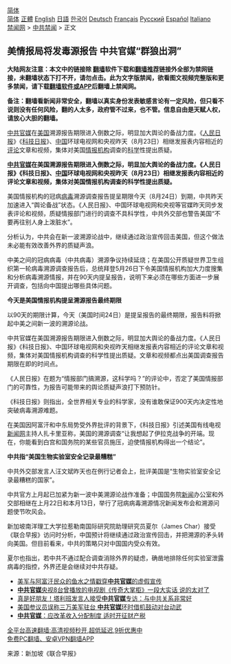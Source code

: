  <!-- 面包屑导航 --> <div class="breadcrumb"><!-- GTranslate: https://gtranslate.io/ -->  <div class="switcher notranslate">  <div class="selected">  <a href="#" onclick="return false;"> 简体</a>  </div>  <div class="option">  <a href="https://www.bannedbook.org" onclick="doGTranslate('zh-CN|zh-CN');jQuery('div.switcher div.selected a').html(jQuery(this).html());return false;" title="简体中文" class="nturl selected"> 简体</a>  <a href="https://www.bannedbook.org/zh-tw/" onclick="doGTranslate('zh-CN|zh-TW');jQuery('div.switcher div.selected a').html(jQuery(this).html());return false;" title="繁體中文" class="nturl"> 正體</a>  <a href="https://www.bannedbook.org/en/" onclick="doGTranslate('zh-CN|en');jQuery('div.switcher div.selected a').html(jQuery(this).html());return false;" title="English" class="nturl"> English</a>  <a href="https://www.bannedbook.org/ja/" onclick="doGTranslate('zh-CN|ja');jQuery('div.switcher div.selected a').html(jQuery(this).html());return false;" title="日本語" class="nturl"> 日語</a>  <a href="https://www.bannedbook.org/ko/" onclick="doGTranslate('zh-CN|ko');jQuery('div.switcher div.selected a').html(jQuery(this).html());return false;" title="한국어" class="nturl"> 한국어</a>  <a href="https://www.bannedbook.org/de/" onclick="doGTranslate('zh-CN|de');jQuery('div.switcher div.selected a').html(jQuery(this).html());return false;" title="Deutsch" class="nturl"> Deutsch</a>  <a href="https://www.bannedbook.org/fr/" onclick="doGTranslate('zh-CN|fr');jQuery('div.switcher div.selected a').html(jQuery(this).html());return false;" title="Français" class="nturl"> Français</a>  <a href="https://www.bannedbook.org/ru/" onclick="doGTranslate('zh-CN|ru');jQuery('div.switcher div.selected a').html(jQuery(this).html());return false;" title="Русский" class="nturl"> Русский</a>  <a href="https://www.bannedbook.org/es/" onclick="doGTranslate('zh-CN|es');jQuery('div.switcher div.selected a').html(jQuery(this).html());return false;" title="Español" class="nturl"> Español</a>  <a href="https://www.bannedbook.org/it/" onclick="doGTranslate('zh-CN|it');jQuery('div.switcher div.selected a').html(jQuery(this).html());return false;" title="Italiano" class="nturl"> Italiano</a>  </div>  </div>      <div class='breadcrumb-sub'><!-- Breadcrumb NavXT 6.3.0 --> <a href="https://www.bannedbook.org/" class="home">禁闻网</a> &gt; <a href="https://www.bannedbook.org/bnews/cbnews/" class="category">中共禁闻</a> &gt; 正文</div></div><h2>美情报局将发毒源报告 中共官媒“群狼出洞”</h2> <p class="notice"><b>大陆网友注意：本文中的链接除 <a href="https://github.com/bannedbook/fanqiang" >翻墙</a>软件下载和<a href="https://github.com/killgcd/justmysocks/blob/master/README.md">翻墙推荐</a>链接外全部为禁网链接，未翻墙状态下打不开，请勿点击。此为文字版禁闻，欲看图文视频完整版和更多禁闻，请下载<a href="https://github.com/bannedbook/fanqiang">翻墙软件或APP</a>后翻墙上禁闻网。</p><p>备注：翻墙看新闻非常安全，翻墙以真实身份发表敏感言论有一定风险，但只看不说则没有任何风险，翻的人太多，政府管不过来，也不管。信息自由是天赋人权，请放心大胆的翻墙。</b></p>  <div class="entry"> <p id="summary"><a href="https://www.bannedbook.org/bnews/tag/%e4%b8%ad%e5%85%b1/" class="st_tag internal_tag" rel="tag" title="标签 中共 下的日志">中共</a><a href="https://www.bannedbook.org/bnews/tag/%E5%AE%98%E5%AA%92/" class="st_tag internal_tag" rel="tag" title="标签 官媒 下的日志">官媒</a>在<a href="https://www.bannedbook.org/bnews/tag/%e7%be%8e%e5%9b%bd/" class="st_tag internal_tag" rel="tag" title="标签 美国 下的日志">美国</a>溯源报告期限进入倒数之际，明显加大舆论的备战力度。《<span class='wp_keywordlink'><a href="https://www.bannedbook.org/forum2/topic109.html" title="透视人民日报" target="_blank">人民日报</a></span>》《<a href="https://www.bannedbook.org/bnews/tag/%E7%A7%91%E6%8A%80%E6%97%A5%E6%8A%A5/" class="st_tag internal_tag" rel="tag" title="标签 科技日报 下的日志">科技日报</a>》、<span class='wp_keywordlink_affiliate'><a href="https://www.bannedbook.org/" title="中国" target="_blank">中国</a></span>环球电视网和央视昨天（8月23日）相继发报表内容相近的<span class='wp_keywordlink_affiliate'><a href="https://www.bannedbook.org/bnews/comments/" title="新闻评论" target="_blank">评论</a></span>文章和视频，集体对美国<a href="https://www.bannedbook.org/bnews/tag/%E6%83%85%E6%8A%A5%E6%9C%BA%E6%9E%84/" class="st_tag internal_tag" rel="tag" title="标签 情报机构 下的日志">情报机构</a>调查的<span class='wp_keywordlink'><a href="https://www.bannedbook.org/forum11/topic309.html" title="禁片：“科学”的棍子" target="_blank">科学</a></span>性提出质疑。</p> <p id="conimg"><strong><a href="https://www.bannedbook.org/bnews/tag/%e4%b8%ad%e5%85%b1%e5%ae%98%e5%aa%92/" class="st_tag internal_tag" rel="tag" title="标签 中共官媒 下的日志">中共官媒</a>在美国溯源报告期限进入倒数之际，明显加大舆论的备战力度。《人民日报》《科技日报》、<a href="https://www.bannedbook.org/bnews/tag/%E4%B8%AD%E5%9B%BD/" class="st_tag internal_tag" rel="tag" title="标签 中国 下的日志">中国</a>环球电视网和央视昨天（8月23日）相继发报表内容相近的评论文章和视频，集体对美国情报机构调查的科学性提出质疑。</strong></p> <p>美国情报机构的冠病<a href="https://www.bannedbook.org/bnews/tag/%e7%97%85%e6%af%92/" class="st_tag internal_tag" rel="tag" title="标签 病毒 下的日志">病毒</a>溯源调查报告提呈期限今天（8月24日）到期，中共昨天加速进入“舆论备战”状态。《人民日报》、中国环球电视网和央视等官媒昨天同步发表评论和视频，质疑情报部门进行的调查不具科学性，中共外交部也警告美国“不要再往别人身上泼脏水”。</p> <p>分析认为，中共会在新一波溯源论战中，继续通过政治宣传回击美国，但这个做法未必能有效改善外界的质疑声浪。</p>  <p>中美之间的冠病病毒（中共病毒）溯源争议持续延烧；在美国公开质疑世界卫生组织第一轮病毒溯源调查报告后，总统拜登5月26日下令美国情报机构加大力度搜集和分析病毒溯源情报，并在90天内提呈报告，说明下来必须在哪些方面进一步展开调查，包括向中国提出哪些具体问题。</p> <p><strong>今天是美国情报机构提呈溯源报告最终期限</strong></p> <p>以90天的期限计算，今天（美国时间24日）是提呈报告的最终期限，报告料将掀起中美之间新一波的溯源论战。</p> <p>中共官媒在美国溯源报告期限进入倒数之际，明显加大舆论的备战力度。《人民日报》《科技日报》、中国环球电视网和央视昨天相继发报表内容相近的评论文章和视频，集体对美国情报机构调查的科学性提出质疑。文章和视频都点出美国调查报告期限在即的时间点。</p>  <p>《人民日报》在题为“情报部门搞溯源，这科学吗？”的评论中，否定了美国情报部门的可靠性，为报告可能带来的舆论质疑声浪打下预防针。</p> <p>《科技日报》则指出，全世界相关专业的科学家，没有谁敢保证900天内决定性地突破病毒溯源难题。</p> <p>在美国因阿富汗和中东局势受外界批评的背景下，《科技日报》引述美国有线电视<span class='wp_keywordlink_affiliate'><a href="https://www.bannedbook.org/" title="新闻网">新闻网</a></span>主持人扎卡里亚称，美国的溯源调查“让我想起了伊拉克战争的开端。现在，你能看到白宫和国务院的某些官员施压，迫使情报机构得出一个结论”。</p> <p><strong>中共指“美国生物实验室安全记录最糟糕”</strong></p>  <p>中共外交部发言人汪文斌昨天也在例行记者会上，批评美国是“生物实验室安全记录最糟糕的国家”。</p> <p>中共官方上月起已加紧为新一波中美溯源论战作准备；中国国务院<span class='wp_keywordlink_affiliate'><a href="https://www.bannedbook.org/" title="新闻">新闻</a></span>办公室和外交部相继在上月22日和本月13日，举行了冠病病毒溯源情况新闻发布会和溯源问题使节吹风会。</p> <p>新加坡南洋理工大学拉惹勒南国际研究院助理研究员夏尔（James Char）接受《联合早报》访问时分析，中国预计将继续通过政治宣传回击，并把溯源的矛头转向美国。但目前看来，中共的策略只对中国国内受众有效。</p> <p>夏尔也指出，若中共不通过配合调查消除外界的疑虑，确凿地排除任何实验室泄露病毒的指控，外界还是会继续对中共存疑。</p>  <ul class='op-related-articles' title='相关阅读'> <li><a href='https://www.bannedbook.org/bnews/baitai/20210824/1611989.html' target='_blank'>美军与阿富汗民众的鱼水之情戳穿<b>中共官媒</b>的虚假宣传</a></li> <li><a href='https://www.bannedbook.org/bnews/cbnews/20210822/1611125.html' target='_blank'><b>中共官媒</b>央视8台曾播放的电视剧《传奇大掌柜》一段大实话 说的太对了</a></li> <li><a href='https://www.bannedbook.org/bnews/topimagenews/20210820/1609710.html' target='_blank'>真是好朋友！塔利班发言人接受<b>中共官媒</b>专访：与中共关系非常好</a></li> <li><a href='https://www.bannedbook.org/bnews/baitai/20210819/1609357.html' target='_blank'>美国参议员误称三万美军驻台 <b>中共官媒</b>环时借机鼓动对台动武</a></li> <li><a href='https://www.bannedbook.org/bnews/finance/20210819/1609048.html' target='_blank'><b>中共官媒</b>：应改革收入分配制度 适时开征财产税</a></li> </ul> <p class="texttj"> <a href="https://github.com/bannedbook/fanqiang/wiki/V2ray%E6%9C%BA%E5%9C%BA" target="_blank">全平台高速翻墙:高清视频秒开,超低延迟,9折优惠中</a><br/> <a href="https://github.com/bannedbook/fanqiang/wiki/%E7%A6%81%E9%97%BB%E7%BD%91%E5%AE%89%E5%8D%93%E7%BF%BB%E5%A2%99%E6%96%B0%E9%97%BBAPP" target="_blank">免费PC翻墙、安卓VPN翻墙APP</a></p><p> 来源：新加坡《联合早报》 </p><a name='sharetosocial'></a>  <div style="margin-bottom:5px;padding-bottom:5px;clear:both"> <div id="archive-pix-1" class="banner-ads"> <!-- AuctionX Display platform tag START --> <div id="26318x728x90x621x_ADSLOT2" clicktrack="%%CLICK_URL_ESC%%"></div> <!-- AuctionX Display platform tag END --> </div> <div id="archive-pix-2" class="banner-ads"> <!-- AuctionX Display platform tag START --> <div id="26315x300x250x621x_ADSLOT2" clicktrack="%%CLICK_URL_ESC%%"></div> <!-- AuctionX Display platform tag END --> </div> </div>  <div id="archive-pix-1" class="banner-ads"> <!-- AuctionX Display platform tag START --> <div id="26318x728x90x621x_ADSLOT3" clicktrack="%%CLICK_URL_ESC%%"></div> <!-- AuctionX Display platform tag END --> </div> </div><!--END ENTRY--> 